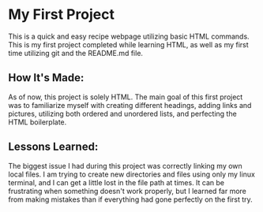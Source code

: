 # My First Project
This is a quick and easy recipe webpage utilizing basic HTML commands. This is my first project completed while learning HTML, as well as my first time utilizing git and the README.md file.

## How It's Made:

As of now, this project is solely HTML. The main goal of this first project was to familiarize myself with creating different headings, adding links and pictures, utilizing both ordered and unordered lists, and perfecting the HTML boilerplate. 

## Lessons Learned:
The biggest issue I had during this project was correctly linking my own local files. I am trying to create new directories and files using only my linux terminal, and I can get a little lost in the file path at times. It can be frustrating when something doesn't work properly, but I learned far more from making mistakes than if everything had gone perfectly on the first try.